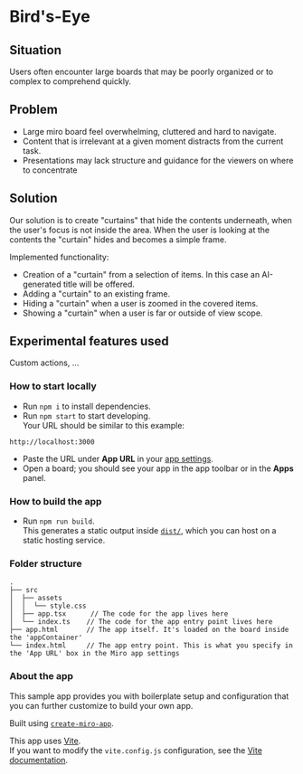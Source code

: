 # Bird's-Eye

## Situation

Users often encounter large boards that may be poorly organized or to complex to comprehend quickly. 

## Problem

- Large miro board feel overwhelming, cluttered and hard to navigate.
- Content that is irrelevant at a given moment distracts from the current task.
- Presentations may lack structure and guidance for the viewers on where to concentrate

## Solution

Our solution is to create "curtains" that hide the contents underneath, when the user's focus is not inside the area.
When the user is looking at the contents the "curtain" hides and becomes a simple frame.

Implemented functionality:
- Creation of a "curtain" from a selection of items. In this case an AI-generated title will be offered.
- Adding a "curtain" to an existing frame.
- Hiding a "curtain" when a user is zoomed in the covered items.
- Showing a "curtain" when a user is far or outside of view scope.

## Experimental features used

Custom actions, ...

### How to start locally

- Run `npm i` to install dependencies.
- Run `npm start` to start developing. \
  Your URL should be similar to this example:
 ```
 http://localhost:3000
 ```
- Paste the URL under **App URL** in your
  [app settings](https://developers.miro.com/docs/build-your-first-hello-world-app#step-3-configure-your-app-in-miro).
- Open a board; you should see your app in the app toolbar or in the **Apps**
  panel.

### How to build the app

- Run `npm run build`. \
  This generates a static output inside [`dist/`](./dist), which you can host on a static hosting
  service.

### Folder structure

<!-- The following tree structure is just an example -->

```
.
├── src
│  ├── assets
│  │  └── style.css
│  ├── app.tsx      // The code for the app lives here
│  └── index.ts    // The code for the app entry point lives here
├── app.html       // The app itself. It's loaded on the board inside the 'appContainer'
└── index.html     // The app entry point. This is what you specify in the 'App URL' box in the Miro app settings
```

### About the app

This sample app provides you with boilerplate setup and configuration that you can further customize to build your own app.

<!-- describe shortly the purpose of the sample app -->

Built using [`create-miro-app`](https://www.npmjs.com/package/create-miro-app).

This app uses [Vite](https://vitejs.dev/). \
If you want to modify the `vite.config.js` configuration, see the [Vite documentation](https://vitejs.dev/guide/).

